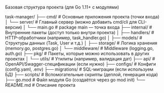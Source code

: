 Базовая структура проекта (для Go 1.11+ с модулями)

task-manager/
├── cmd/                  # Основные приложения проекта (точки входа)
│   └── server/           # Главный сервер (можно добавить cmd/cli для CLI-версии)
│       └── main.go       # package main — точка входа
├── internal/             # Внутренние пакеты (доступ только внутри проекта)
│   ├── handlers/         # HTTP-обработчики (например, task_handler.go)
│   ├── models/           # Структуры данных (Task, User и т.д.)
│   ├── storage/          # Логика хранения (memory.go, postgres.go)
│   └── middleware/       # Middleware (logging.go, auth.go)
├── pkg/                  # Пакеты, которые можно использовать в других проектах
│   └── utils/            # Утилиты (например, валидация дат)
├── api/                  # OpenAPI/Swagger-спецификации (если нужно)
├── configs/              # Конфиги (config.yaml, .env)
├── migrations/           # SQL-миграции (если используем БД)
├── scripts/              # Вспомогательные скрипты (деплой, генерация кода)
├── go.mod                # Файл модуля Go (создаётся через go mod init)
└── README.md             # Описание проекта

